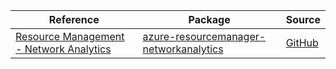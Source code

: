 | Reference | Package | Source |
|---|---|---|
|[Resource Management - Network Analytics](resourcemanager-networkanalytics-readme.md)|[azure-resourcemanager-networkanalytics](https://repo1.maven.org/maven2/com/azure/resourcemanager/azure-resourcemanager-networkanalytics)|[GitHub](https://github.com/Azure/azure-sdk-for-java/blob/main/sdk/networkanalytics/azure-resourcemanager-networkanalytics)|
